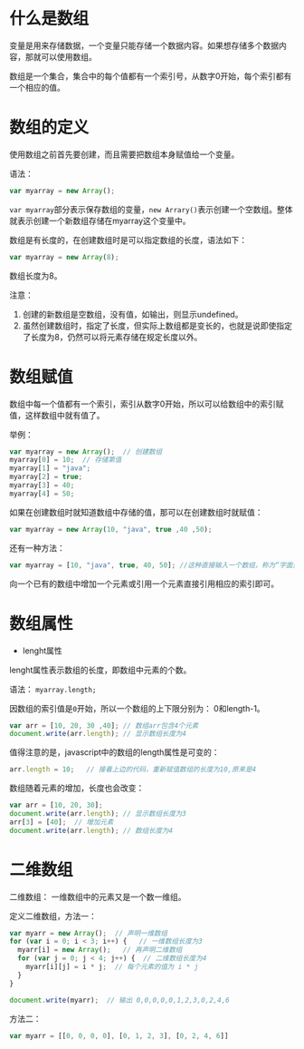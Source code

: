 # 什么是数组

变量是用来存储数据，一个变量只能存储一个数据内容。如果想存储多个数据内容，那就可以使用数组。

数组是一个集合，集合中的每个值都有一个索引号，从数字0开始，每个索引都有一个相应的值。

# 数组的定义

使用数组之前首先要创建，而且需要把数组本身赋值给一个变量。

语法：

```js
var myarray = new Array();
```

`var myarray`部分表示保存数组的变量，`new Arrary()`表示创建一个空数组。整体就表示创建一个新数组存储在myarray这个变量中。

数组是有长度的，在创建数组时是可以指定数组的长度，语法如下：

```js
var myarray = new Array(8);
```

数组长度为8。

注意：

1. 创建的新数组是空数组，没有值，如输出，则显示undefined。
2. 虽然创建数组时，指定了长度，但实际上数组都是变长的，也就是说即使指定了长度为8，仍然可以将元素存储在规定长度以外。

# 数组赋值

数组中每一个值都有一个索引，索引从数字0开始，所以可以给数组中的索引赋值，这样数组中就有值了。

举例：

```js
var myarray = new Array();  // 创建数组
myarray[0] = 10;  // 存储第值
myarray[1] = "java";
myarray[2] = true;
myarray[3] = 40;
myarray[4] = 50;
```

如果在创建数组时就知道数组中存储的值，那可以在创建数组时就赋值：

```js
var myarray = new Array(10, "java", true ,40 ,50);
```

还有一种方法：

```js
var myarray = [10, "java", true, 40, 50]; //这种直接输入一个数组，称为“字面量数组”
```

向一个已有的数组中增加一个元素或引用一个元素直接引用相应的索引即可。

# 数组属性

- lenght属性

lenght属性表示数组的长度，即数组中元素的个数。

语法： `myarray.length;`

因数组的索引值是`0`开始，所以一个数组的上下限分别为： 0和length-1。

```js
var arr = [10, 20, 30 ,40]; // 数组arr包含4个元素
document.write(arr.length); // 显示数组长度为4
```

值得注意的是，javascript中的数组的length属性是可变的：

```js
arr.length = 10;   // 接着上边的代码，重新赋值数组的长度为10,原来是4
```

数组随着元素的增加，长度也会改变：

```js
var arr = [10, 20, 30];
document.write(arr.length); // 显示数组长度为3
arr[3] = [40];  // 增加元素
document.write(arr.length); // 数组长度为4
```

# 二维数组

二维数组： 一维数组中的元素又是一个数一维组。

定义二维数组，方法一：

```js
var myarr = new Array();  // 声明一维数组
for (var i = 0; i < 3; i++) {   // 一维数组长度为3
  myarr[i] = new Array();   // 再声明二维数组
  for (var j = 0; j < 4; j++) {  // 二维数组长度为4
    myarr[i][j] = i * j;  // 每个元素的值为 i * j
  }
}

document.write(myarr);  // 输出 0,0,0,0,0,1,2,3,0,2,4,6
```

方法二：

```js
var myarr = [[0, 0, 0, 0], [0, 1, 2, 3], [0, 2, 4, 6]]
```
